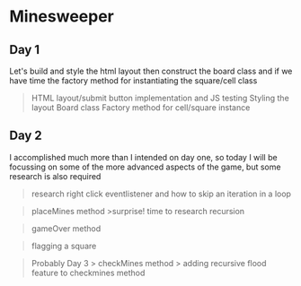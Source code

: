 # **Minesweeper**


## Day 1
Let's build and style the html layout then construct the board class and if we have time the factory method for instantiating the square/cell class
>HTML layout/submit button implementation and JS testing
>Styling the layout
>Board class
>Factory method for cell/square instance

## Day 2
I accomplished much more than I intended on day one, so today I will be focussing on some of the more advanced aspects of the game, but some research is also required
> research right click eventlistener and how to skip an iteration in a loop

> placeMines method
    >surprise! time to research recursion

> gameOver method

> flagging a square

> Probably Day 3
    > checkMines method
    > adding recursive flood feature to checkmines method
